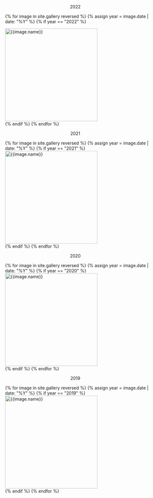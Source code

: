 
<div style="text-align: center">2022</div>
<ul id="y2022" class="clearfix justified-gallery">

  {% for image in site.gallery reversed %}
    {% assign year = image.date | date: "%Y" %}
    {% if year == "2022" %}
      <div
        class="albumList"
        data-sub-html=""
        data-download-url="{{image.large}}"
        data-src="{{image.large}}"
        data-exthumbimage="{{image.thumb}}"
        data-filename="{{image.name}}"
      >
        <a href="{{image.large}}">
          <img alt="{{image.name}}" src="{{image.small}}" height="300" />
        </a>
      </div>
    {% endif %}
  {% endfor %}
</ul>

<div style="text-align: center">2021</div>
<ul id="y2021" class="clearfix justified-gallery">
  {% for image in site.gallery reversed %}
    {% assign year = image.date | date: "%Y" %}
    {% if year == "2021" %}
      <div
        class="albumList"
        data-sub-html=""
        data-download-url="{{image.large}}"
        data-src="{{image.large}}"
        data-exthumbimage="{{image.thumb}}"
        data-filename="{{image.name}}"
      >
        <a href="{{image.large}}">
          <img alt="{{image.name}}" src="{{image.small}}" height="300" />
        </a>
      </div>
    {% endif %}
  {% endfor %}
</ul>

<div style="text-align: center">2020</div>
<ul id="y2020" class="clearfix justified-gallery">
  {% for image in site.gallery reversed %}
    {% assign year = image.date | date: "%Y" %}
    {% if year == "2020" %}
      <div
        class="albumList"
        data-sub-html=""
        data-download-url="{{image.large}}"
        data-src="{{image.large}}"
        data-exthumbimage="{{image.thumb}}"
        data-filename="{{image.name}}"
      >
        <a href="{{image.large}}">
          <img alt="{{image.name}}" src="{{image.small}}" height="300" />
        </a>
      </div>
    {% endif %}
  {% endfor %}
</ul>

<div style="text-align: center">2019</div>
<ul id="y2019" class="clearfix justified-gallery">
  {% for image in site.gallery reversed %}
    {% assign year = image.date | date: "%Y" %}
    {% if year == "2019" %}
      <div
        class="albumList"
        data-sub-html=""
        data-download-url="{{image.large}}"
        data-src="{{image.large}}"
        data-exthumbimage="{{image.thumb}}"
        data-filename="{{image.name}}"
      >
        <a href="{{image.large}}">
          <img alt="{{image.name}}" src="{{image.small}}" height="300" />
        </a>
      </div>
    {% endif %}
  {% endfor %}
</ul>
